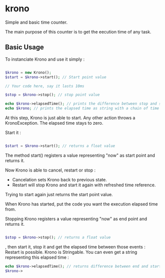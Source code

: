 # krono

Simple and basic time counter.

The main purpose of this counter is to get the eecution time of any task.

## Basic Usage

To instanciate Krono and use it simply :

```php

$krono = new Krono();
$start = $krono->start(); // Start point value

// Your code here, say it lasts 10ms

$stop = $krono->stop(); // stop point value

echo $krono->elapsedTime(); // prints the difference between stop and start values
echo $krono; // prints the elapsed time as string with a chain of time units

```

At this step, Krono is just able to start. Any other action throws a KronoException.
The elapsed time stays to zero.

Start it :

```php

$start = $krono->start(); // returns a float value

```
The method start() registers a value representing "now" as start point and returns it.


Now Krono is able to cancel, restart or stop :
- Cancelation sets Krono back to previous state.
- Restart will stop Krono and start it again with refreshed time reference.

Trying to start again just returns the start point value.

When Krono has started, put the code you want the execution elapsed time from.

Stopping Krono registers a value representing "now" as end point and returns it.

```php

$stop = $krono->stop(); // returns a float value

```
, then start it, stop it and get the elapsed time between those events :
Restart is possible.
Krono is Stringable. You can even get a string representing this elapsed time :

```php
echo $krono->elapsedTime(); // returns difference between end and start
$krono->


```
